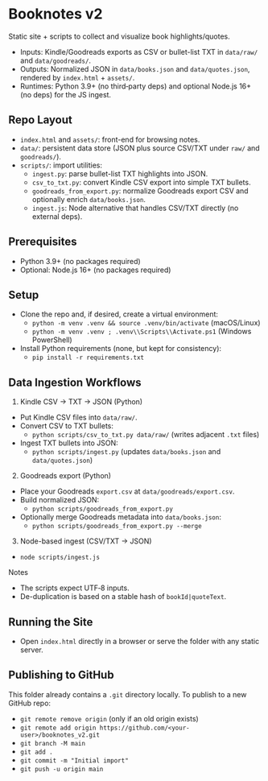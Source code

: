 # Booknotes v2

Static site + scripts to collect and visualize book highlights/quotes.

- Inputs: Kindle/Goodreads exports as CSV or bullet-list TXT in `data/raw/` and `data/goodreads/`.
- Outputs: Normalized JSON in `data/books.json` and `data/quotes.json`, rendered by `index.html` + `assets/`.
- Runtimes: Python 3.9+ (no third‑party deps) and optional Node.js 16+ (no deps) for the JS ingest.

## Repo Layout
- `index.html` and `assets/`: front-end for browsing notes.
- `data/`: persistent data store (JSON plus source CSV/TXT under `raw/` and `goodreads/`).
- `scripts/`: import utilities:
  - `ingest.py`: parse bullet-list TXT highlights into JSON.
  - `csv_to_txt.py`: convert Kindle CSV export into simple TXT bullets.
  - `goodreads_from_export.py`: normalize Goodreads export CSV and optionally enrich `data/books.json`.
  - `ingest.js`: Node alternative that handles CSV/TXT directly (no external deps).

## Prerequisites
- Python 3.9+ (no packages required)
- Optional: Node.js 16+ (no packages required)

## Setup
- Clone the repo and, if desired, create a virtual environment:
  - `python -m venv .venv && source .venv/bin/activate` (macOS/Linux)
  - `python -m venv .venv ; .venv\\Scripts\\Activate.ps1` (Windows PowerShell)
- Install Python requirements (none, but kept for consistency):
  - `pip install -r requirements.txt`

## Data Ingestion Workflows
1) Kindle CSV → TXT → JSON (Python)
- Put Kindle CSV files into `data/raw/`.
- Convert CSV to TXT bullets:
  - `python scripts/csv_to_txt.py data/raw/` (writes adjacent `.txt` files)
- Ingest TXT bullets into JSON:
  - `python scripts/ingest.py` (updates `data/books.json` and `data/quotes.json`)

2) Goodreads export (Python)
- Place your Goodreads `export.csv` at `data/goodreads/export.csv`.
- Build normalized JSON:
  - `python scripts/goodreads_from_export.py`
- Optionally merge Goodreads metadata into `data/books.json`:
  - `python scripts/goodreads_from_export.py --merge`

3) Node-based ingest (CSV/TXT → JSON)
- `node scripts/ingest.js`

Notes
- The scripts expect UTF‑8 inputs.
- De-duplication is based on a stable hash of `bookId|quoteText`.

## Running the Site
- Open `index.html` directly in a browser or serve the folder with any static server.

## Publishing to GitHub
This folder already contains a `.git` directory locally. To publish to a new GitHub repo:
- `git remote remove origin` (only if an old origin exists)
- `git remote add origin https://github.com/<your-user>/booknotes_v2.git`
- `git branch -M main`
- `git add .`
- `git commit -m "Initial import"`
- `git push -u origin main`
